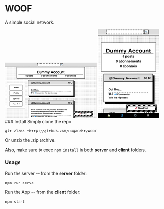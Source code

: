 # WOOF

A simple social network.
<div style="text-align:center">
<img src="screenshots/ss_1.png" alt="drawing" width="300"/>
                                                        
<img src="screenshots/ss_2.png" alt="drawing" width="200"/>
 </div>                                                       
### Install
Simply clone the repo 

```
git clone "http://github.com/HugoRdet/WOOF
```

Or unzip the .zip archive.


Also, make sure to exec
```npm install```
in both **server** and **client** folders.

### Usage
Run the server -- from the **server** folder:

```
npm run serve
```

Run the App -- from the **client** folder:

```
npm start
```
